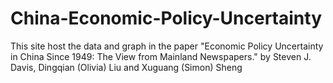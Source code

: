 # China-Economic-Policy-Uncertainty
This site host the data and graph in the paper "Economic Policy Uncertainty in China Since 1949: The View from Mainland Newspapers." by Steven J. Davis, Dingqian (Olivia) Liu and Xuguang (Simon) Sheng
